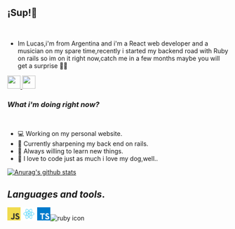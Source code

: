 ## ¡Sup!👋
<br/>

- Im Lucas,i'm from Argentina and i'm a React web developer and a musician on my spare time,recently i started my backend road with Ruby on rails so im on it right now,catch me in a few months maybe you will get a surprise 🔴💎 

<a href="https://www.linkedin.com/in/lucasandres-videla/"> <img src="https://img.icons8.com/color/48/000000/linkedin.png" width="30" height="30"> </a>
<a href="https://www.instagram.com/lucasvidela__"> <img src="https://img.icons8.com/fluency/48/000000/instagram-new.png" width="30" height="30"> </a>
<br/>  
  
### _What i'm doing right now?_  
<br/>

- 💻 Working on my personal website.
- 🌱 Currently sharpening my back end on rails. 
- 📖 Always willing to learn new things.
- 🐶 I love to code just as much i love my dog,well..

[![Anurag's github stats](https://github-readme-stats.vercel.app/api?username=lucasvidela94&theme=dracula&hide=stars)](https://github.com/anuraghazra/github-readme-stats)


## _Languages and tools_.

<img src="https://raw.githubusercontent.com/github/explore/80688e429a7d4ef2fca1e82350fe8e3517d3494d/topics/javascript/javascript.png" alt="Javascript icon" width="30" height="30"> <img src="https://raw.githubusercontent.com/github/explore/80688e429a7d4ef2fca1e82350fe8e3517d3494d/topics/react/react.png" alt="React icon" width="30" height="30">  <img src="https://raw.githubusercontent.com/github/explore/80688e429a7d4ef2fca1e82350fe8e3517d3494d/topics/typescript/typescript.png" alt="Typescript icon" width="30" height="30"><img src="https://icons.iconarchive.com/icons/fatcow/farm-fresh/32/ruby-link-icon.png" alt="ruby icon" width="30" height="30">



